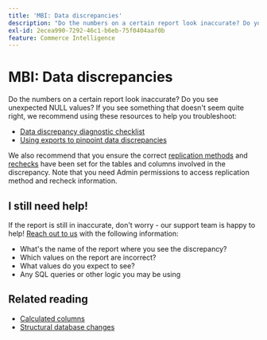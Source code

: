 ```yaml
---
title: 'MBI: Data discrepancies'
description: "Do the numbers on a certain report look inaccurate? Do you see unexpected NULL values? If you see something that doesn't seem quite right, we recommend using these resources to help you troubleshoot:"
exl-id: 2ecea990-7292-46c1-b6eb-75f0404aaf0b
feature: Commerce Intelligence
---
```

# MBI: Data discrepancies

Do the numbers on a certain report look inaccurate? Do you see unexpected NULL values? If you see something that doesn't seem quite right, we recommend using these resources to help you troubleshoot:

* [Data discrepancy diagnostic checklist](/help/troubleshooting/miscellaneous/diagnosing-a-data-discrepancy.md)
* [Using exports to pinpoint data discrepancies](/help/troubleshooting/miscellaneous/using-data-exports-to-pinpoint-discrepancies.md)

We also recommend that you ensure the correct [replication methods](https://docs.magento.com/mbi/data-analyst/data-warehouse-mgr/cfg-replication-methods.html) and [rechecks](https://docs.magento.com/mbi/data-analyst/data-warehouse-mgr/cfg-data-rechecks.html) have been set for the tables and columns involved in the discrepancy. Note that you need Admin permissions to access replication method and recheck information.

## I still need help!

If the report is still in inaccurate, don't worry - our support team is happy to help! [Reach out to us](/help/help-center-guide/help-center/magento-help-center-user-guide.md#submit-ticket) with the following information:

* What's the name of the report where you see the discrepancy?
* Which values on the report are incorrect?
* What values do you expect to see?
* Any SQL queries or other logic you may be using

## Related reading

* [Calculated columns](/help/how-to/general/mbi-creating-and-editing-advanced-calculated-columns.md)
* [Structural database changes](https://experienceleague.adobe.com/docs/commerce-business-intelligence/mbi/analyze/connecting/data-migration-services.html)
